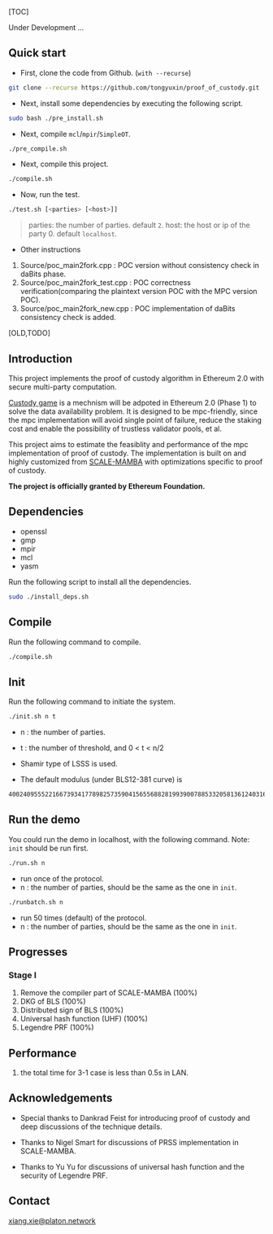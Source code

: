 [TOC]

Under Development ...

## Quick start

- First, clone the code from Github. (`with --recurse`)

```bash
git clone --recurse https://github.com/tongyuxin/proof_of_custody.git
```

- Next, install some dependencies by executing the following script.

```bash
sudo bash ./pre_install.sh
```

- Next, compile `mcl`/`mpir`/`SimpleOT`.

```bash
./pre_compile.sh
```

- Next, compile this project.

```bash
./compile.sh
```

- Now, run the test.

```bash
./test.sh [<parties> [<host>]]
```
> parties: the number of parties. default `2`. 
> host: the host or ip of the party 0. default `localhost`. 

- Other instructions

1. Source/poc_main2fork.cpp : POC version without consistency check in daBits phase.
2. Source/poc_main2fork_test.cpp : POC correctness verification(comparing the plaintext version POC with the MPC version POC).
3. Source/poc_main2fork_new.cpp : POC implementation of daBits consistency check is added.



[OLD,TODO]

## Introduction
This project implements the proof of custody algorithm in Ethereum 2.0 with secure multi-party computation.

[Custody game](https://github.com/ethereum/eth2.0-specs/blob/dev/specs/phase1/custody-game.md) is a mechnism will be adpoted in Ethereum 2.0 (Phase 1) to solve the data availability problem. It is designed to be mpc-friendly, since the mpc implementation will avoid single point of failure, reduce the staking cost and enable the possibility of trustless validator pools, et al.

This project aims to estimate the feasiblity and performance of the mpc implementation of proof of custody.
The implementation is built on and highly customized from [SCALE-MAMBA](https://github.com/KULeuven-COSIC/SCALE-MAMBA) with optimizations specific to proof of custody.

**The project is officially granted by Ethereum Foundation.**

## Dependencies
- openssl
- gmp
- mpir
- mcl
- yasm

Run the following script to install all the dependencies.

```bash
sudo ./install_deps.sh
```

## Compile

Run the following command to compile.

```bash
./compile.sh
```

## Init

Run the following command to initiate the system.
```bash
./init.sh n t
```
- n : the number of parties.
- t : the number of threshold, and 0 < t < n/2
- Shamir type of LSSS is used.

- The default modulus (under BLS12-381 curve) is 
```bash
4002409555221667393417789825735904156556882819939007885332058136124031650490837864442687629129015664037894272559787
```

## Run the demo

You could run the demo in localhost, with the following command. 
Note: `init`  should be run first.

```bash
./run.sh n
```
- run once of the protocol.
- n : the number of parties, should be the same as the one in `init`.

```bash
./runbatch.sh n
```
- run 50 times (default) of the protocol.
- n : the number of parties, should be the same as the one in `init`.
 
## Progresses

### Stage I

1. Remove the compiler part of  SCALE-MAMBA (100%)
2. DKG of BLS (100%)
3. Distributed sign of BLS (100%)
4. Universal hash function (UHF) (100%)
5. Legendre PRF (100%)

## Performance
1. the total time for 3-1 case is less than 0.5s in LAN.

## Acknowledgements
- Special thanks to Dankrad Feist for introducing proof of custody and deep discussions of the technique details. 

- Thanks to Nigel Smart for discussions of PRSS implementation in SCALE-MAMBA.

- Thanks to Yu Yu for discussions of universal hash function and the security of Legendre PRF.

## Contact
xiang.xie@platon.network